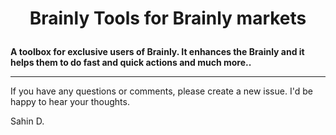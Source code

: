 # <p align="center">Brainly Tools for Brainly markets</p>

<strong>A toolbox for exclusive users of Brainly. It enhances the Brainly and
 it helps them to do fast and quick actions and much more..</strong>

---

If you have any questions or comments, please create a new issue. I'd be happy
to hear your thoughts.

Sahin D.
